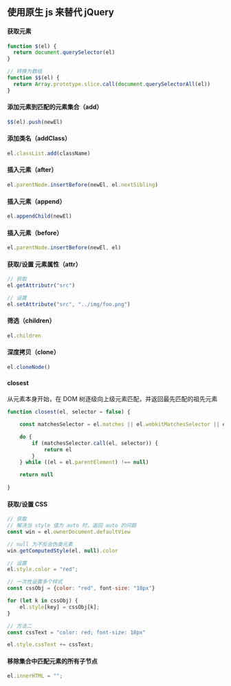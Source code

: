 ## 使用原生 js 来替代 jQuery

#### 获取元素

```js
function $(el) {
  return document.querySelector(el)
}

// 转换为数组
function $$(el) {
  return Array.prototype.slice.call(document.querySelectorAll(el))
}
```


#### 添加元素到匹配的元素集合（add）

```js
$$(el).push(newEl)
```

#### 添加类名（addClass）

```js
el.classList.add(className)
```

#### 插入元素（after）

```js
el.parentNode.insertBefore(newEl, el.nextSibling)
```

#### 插入元素（append）

```js
el.appendChild(newEl)
```


#### 插入元素（before）

```js
el.parentNode.insertBefore(newEl, el)
```


#### 获取/设置 元素属性（attr）

```js
// 获取
el.getAttributr("src")

// 设置
el.setAttribute("src", "../img/foo.png")
```

#### 筛选（children）

```js
el.children
```

#### 深度拷贝（clone）

```js
el.cloneNode()
```

#### closest

从元素本身开始，在 DOM 树逐级向上级元素匹配，并返回最先匹配的祖先元素 

```js
function closest(el, selector = false) {

    const matchesSelector = el.matches || el.webkitMatchesSelector || el.mozMatchesSelector || el.msMatchesSelector;

    do {
        if (matchesSelector.call(el, selector)) {
            return el
        }
    } while ((el = el.parentElement) !== null)

    return null
    
}
```

#### 获取/设置 CSS

```js
// 获取
// 解决当 style 值为 auto 时，返回 auto 的问题
const win = el.ownerDocument.defaultView

// null 为不反会伪类元素
win.getComputedStyle(el, null).color

// 设置
el.style.color = "red";

// 一次性设置多个样式
const cssObj = {color: "red", font-size: "18px"}

for (let k in cssObj) {
    el.style[key] = cssObj[k];
}

// 方法二
const cssText = "color: red; font-size: 18px"

el.style.cssText += cssText;
```

#### 移除集合中匹配元素的所有子节点

```js
el.innerHTML = "";
```
